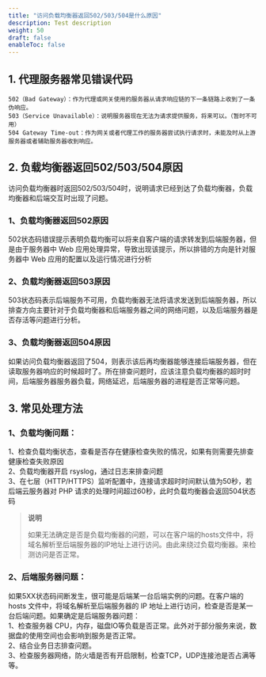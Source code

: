 ```yaml
---
title: "访问负载均衡器返回502/503/504是什么原因"
description: Test description
weight: 50
draft: false
enableToc: false
---
```



## 1. 代理服务器常见错误代码

```
502（Bad Gateway）：作为代理或网关使用的服务器从请求响应链的下一条链路上收到了一条伪响应。
503（Service Unavailable）：说明服务器现在无法为请求提供服务，将来可以。（暂时不可用）
504 Gateway Time-out：作为网关或者代理工作的服务器尝试执行请求时，未能及时从上游服务器或者辅助服务器收到响应。
```

## 2. 负载均衡器返回502/503/504原因

访问负载均衡器时返回502/503/504时，说明请求已经到达了负载均衡器，负载均衡器和后端交互时出现了问题。

### 1、负载均衡器返回502原因

502状态码错误提示表明负载均衡可以将来自客户端的请求转发到后端服务器，但是由于服务器中 Web 应用处理异常，导致出现该提示，所以排错的方向是针对服务器中 Web 应用的配置以及运行情况进行分析

### 2、负载均衡器返回503原因

503状态码表示后端服务不可用，负载均衡器无法将请求发送到后端服务器，所以排查方向主要针对于负载均衡器和后端服务器之间的网络问题，以及后端服务器是否存活等问题进行分析。

### 3、负载均衡器返回504原因

如果访问负载均衡器返回了504，则表示该后再均衡器能够连接后端服务器，但在读取服务器响应的时候超时了。所在排查问题时，应该注意负载均衡器的超时时间，后端服务器服务器负载，网络延迟，后端服务器的进程是否正常等问题。

## 3. 常见处理方法

### 1、负载均衡问题：  
1、检查负载均衡状态，查看是否存在健康检查失败的情况，如果有则需要先排查健康检查失败原因  
2、负载均衡器开启 rsyslog，通过日志来排查问题  
3、在七层（HTTP/HTTPS）监听配置中，连接请求超时时间默认值为50秒，若后端云服务器对 PHP 请求的处理时间超过60秒，此时负载均衡器会返回504状态码  
> **说明**
>
> 如果无法确定是否是负载均衡器的问题，可以在客户端的hosts文件中，将域名解析至后端服务器的IP地址上进行访问。由此来绕过负载均衡器。来检测访问是否正常。

### 2、后端服务器问题：  
如果5XX状态码间断发生，很可能是后端某一台后端实例的问题。在客户端的 hosts 文件中，将域名解析至后端服务器的 IP 地址上进行访问，检查是否是某一台后端问题。如果确定是后端服务器问题：  
1、检查服务器 CPU，内存，磁盘IO等负载是否正常。此外对于部分服务来说，数据盘的使用空间也会影响到服务是否正常。  
2、结合业务日志排查问题。  
3、检查服务器网络，防火墙是否有开启限制，检查TCP，UDP连接池是否占满等等。

